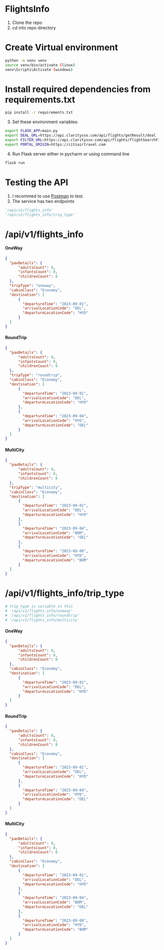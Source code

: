 # FlightsInfo
1. Clone the repo
2. cd into repo directory
# Create Virtual environment
````bash
python -m venv venv
source venv/bin/activate (linux)
venv\Scripts\Activate (windows)
````
# Install required dependencies from requirements.txt
````bash
pip install -r requirements.txt
````
3. Set these environment variables:
````bash
export FLASK_APP=main.py
export DEAL_URL=https://api.claritysso.com/api/flights/getResult/deal
export FILTER_URL=https://api.claritysso.com/api/flights/flightSearchFilterData
export PORTAL_ORIGIN=https://citiairtravel.com
````
4. Run Flask server either in pycharm or using command line
````bash
flask run
````

# Testing the API
1. I recommed to use [Postman](https://www.postman.com/downloads/) to test.
2. The service has two endpoints
````python
'/api/v1/flights_info'
'/api/v1/flights_info/trip_type' 
````
# /api/v1/flights_info
#### OneWay
````json
{
  "paxDetails": {
      "adultsCount": 0,
      "infantsCount": 0,
      "childrenCount": 0
  },
  "tripType": "oneway",
  "cabinClass": "Economy",
  "destination": [
      {
        "departureTime": "2023-09-01",
        "arrivalLocationCode": "DEL",
        "departureLocationCode": "HYD"
      }
  ]
}
````
#### RoundTrip
````json
{
  "paxDetails": {
      "adultsCount": 0,
      "infantsCount": 0,
      "childrenCount": 0
  },
  "tripType": "roundtrip",
  "cabinClass": "Economy",
  "destination": [
      {
        "departureTime": "2023-09-01",
        "arrivalLocationCode": "DEL",
        "departureLocationCode": "HYD"
      },
      {
        "departureTime": "2023-09-04",
        "arrivalLocationCode": "HYD",
        "departureLocationCode": "DEL"
      }
  ]
}
````
#### MultiCity
````json
{
  "paxDetails": {
      "adultsCount": 0,
      "infantsCount": 0,
      "childrenCount": 0
  },
  "tripType": "multicity",
  "cabinClass": "Economy",
  "destination": [
      {
        "departureTime": "2023-09-01",
        "arrivalLocationCode": "DEL",
        "departureLocationCode": "HYD"
      },
      {
        "departureTime": "2023-09-04",
        "arrivalLocationCode": "BOM",
        "departureLocationCode": "DEL"
      },
      {
        "departureTime": "2023-09-08",
        "arrivalLocationCode": "HYD",
        "departureLocationCode": "BOM"
      }
  ]
}
````
# /api/v1/flights_info/trip_type
````python
# trip_type is variable in this
# '/api/v1/flights_info/oneway'
# '/api/v1/flights_info/roundtrip'
# '/api/v1/flights_info/multicity'
````
#### OneWay
````json
{
  "paxDetails": {
      "adultsCount": 0,
      "infantsCount": 0,
      "childrenCount": 0
  },
  "cabinClass": "Economy",
  "destination": [
      {
        "departureTime": "2023-09-01",
        "arrivalLocationCode": "DEL",
        "departureLocationCode": "HYD"
      }
  ]
}
````
#### RoundTrip
````json
{
  "paxDetails": {
      "adultsCount": 0,
      "infantsCount": 0,
      "childrenCount": 0
  },
  "cabinClass": "Economy",
  "destination": [
      {
        "departureTime": "2023-09-01",
        "arrivalLocationCode": "DEL",
        "departureLocationCode": "HYD"
      },
      {
        "departureTime": "2023-09-04",
        "arrivalLocationCode": "HYD",
        "departureLocationCode": "DEL"
      }
  ]
}
````
#### MultiCity
````json
{
  "paxDetails": {
      "adultsCount": 0,
      "infantsCount": 0,
      "childrenCount": 0
  },
  "cabinClass": "Economy",
  "destination": [
      {
        "departureTime": "2023-09-01",
        "arrivalLocationCode": "DEL",
        "departureLocationCode": "HYD"
      },
      {
        "departureTime": "2023-09-04",
        "arrivalLocationCode": "BOM",
        "departureLocationCode": "DEL"
      },
      {
        "departureTime": "2023-09-08",
        "arrivalLocationCode": "HYD",
        "departureLocationCode": "BOM"
      }
  ]
}
````
